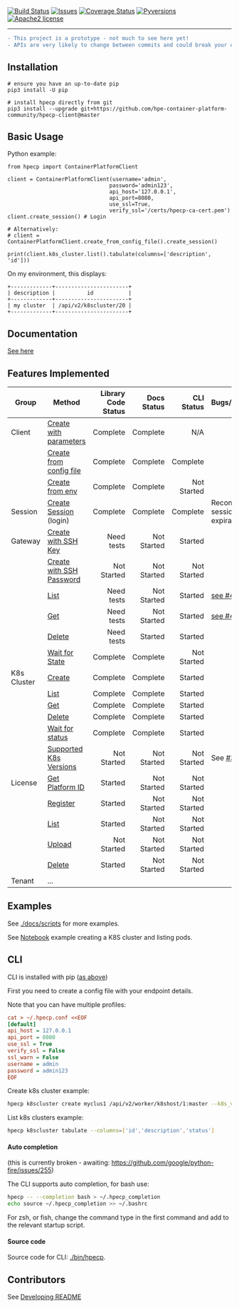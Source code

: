 [![Build Status](https://travis-ci.org/hpe-container-platform-community/hpecp-python-library.svg?branch=master)](https://travis-ci.org/hpe-container-platform-community/hpecp-python-library)
[![Issues](https://img.shields.io/github/issues/hpe-container-platform-community/hpecp-python-library/bug.svg)](https://github.com/hpe-container-platform-community/hpecp-python-library/issues?q=is%3Aissue+is%3Aopen+label%3A"bug")
[![Coverage Status](https://coveralls.io/repos/github/hpe-container-platform-community/hpecp-python-library/badge.png?branch=master)](https://coveralls.io/github/hpe-container-platform-community/hpecp-python-library?branch=master)
[![Pyversions](https://img.shields.io/badge/Pyversions-2.7,%203.5,%203.6,%203.7,%203.8,%203.9-green.svg)](https://github.com/hpe-container-platform-community/hpecp-python-library/blob/master/tox.ini#L7)
[![Apache2 license](http://img.shields.io/badge/license-apache2-brightgreen.svg)](http://opensource.org/licenses/Apache-2.0)

----

```diff
- This project is a prototype - not much to see here yet!
- APIs are very likely to change between commits and could break your code.
```

## Installation

```shell
# ensure you have an up-to-date pip
pip3 install -U pip

# install hpecp directly from git
pip3 install --upgrade git+https://github.com/hpe-container-platform-community/hpecp-client@master
```

## Basic Usage

Python example:

```py3
from hpecp import ContainerPlatformClient

client = ContainerPlatformClient(username='admin', 
                                password='admin123', 
                                api_host='127.0.0.1', 
                                api_port=8080,
                                use_ssl=True,
                                verify_ssl='/certs/hpecp-ca-cert.pem')
client.create_session() # Login

# Alternatively:
# client = ContainerPlatformClient.create_from_config_file().create_session()

print(client.k8s_cluster.list().tabulate(columns=['description', 'id']))
```

On my environment, this displays:
```
+-------------+-----------------------+
| description |          id           |
+-------------+-----------------------+
| my cluster  | /api/v2/k8scluster/20 |
+-------------+-----------------------+
```

## Documentation

[See here](https://hpe-container-platform-community.github.io/hpecp-python-library/index.html)

## Features Implemented

| Group        | Method                  | Library Code Status   | Docs Status | CLI Status | Bugs/Features        |
| -------------|-------------------------| --------:| --------:| --------:|----------------------|
| Client       | [Create with parameters](https://hpe-container-platform-community.github.io/hpecp-python-library/hpecp.client.html#hpecp.client.ContainerPlatformClient)  | Complete | Complete | N/A | |
|              | [Create from config file](https://hpe-container-platform-community.github.io/hpecp-python-library/hpecp.client.html#hpecp.client.ContainerPlatformClient.create_from_config_file)  | Complete | Complete | Complete | |
|              | [Create from env](https://hpe-container-platform-community.github.io/hpecp-python-library/hpecp.client.html#hpecp.client.ContainerPlatformClient.create_from_env)  | Complete | Complete | Not Started | |
| Session      | [Create Session](https://hpe-container-platform-community.github.io/hpecp-python-library/hpecp.client.html#hpecp.client.ContainerPlatformClient.create_session) (login)  | Complete | Complete | Complete | Reconnect on session expiration [#2](https://github.com/hpe-container-platform-community/hpecp-python-library/issues/2) |
| Gateway      | [Create with SSH Key](https://hpe-container-platform-community.github.io/hpecp-python-library/hpecp.gateway.html#hpecp.gateway.GatewayController.create_with_ssh_key) | Need tests | Not Started | Started | |
|              | [Create with SSH Password](https://hpe-container-platform-community.github.io/hpecp-python-library/hpecp.gateway.html#hpecp.gateway.GatewayController.create_with_ssh_password) | Not Started | Not Started| Not Started | |
|              | [List](https://hpe-container-platform-community.github.io/hpecp-python-library/hpecp.gateway.html#hpecp.gateway.GatewayController.list) | Need tests | Not Started | Started | [see #4](https://github.com/hpe-container-platform-community/hpecp-python-library/issues/4) |
|              | [Get](https://hpe-container-platform-community.github.io/hpecp-python-library/hpecp.gateway.html#hpecp.gateway.GatewayController.get) | Need tests | Not Started | Started | [see #4](https://github.com/hpe-container-platform-community/hpecp-python-library/issues/4) |
|              | [Delete](https://hpe-container-platform-community.github.io/hpecp-python-library/hpecp.gateway.html#hpecp.gateway.GatewayController.delete) | Need tests | Started | Started | |
|              | [Wait for State](https://hpe-container-platform-community.github.io/hpecp-python-library/hpecp.gateway.html#hpecp.gateway.GatewayController.wait_for_state) | Complete | Complete | Not Started | |
| K8s Cluster  | [Create](https://hpe-container-platform-community.github.io/hpecp-python-library/hpecp.k8s_cluster.html#hpecp.k8s_cluster.K8sClusterController.create) | Complete | Complete | Started |                     |
|              | [List](https://hpe-container-platform-community.github.io/hpecp-python-library/hpecp.k8s_cluster.html#hpecp.k8s_cluster.K8sClusterController.list)  | Complete | Complete | Started |                     |
|              | [Get](https://hpe-container-platform-community.github.io/hpecp-python-library/hpecp.k8s_cluster.html#hpecp.k8s_cluster.K8sClusterController.get) | Complete | Complete | Started |                     |
|              | [Delete](https://hpe-container-platform-community.github.io/hpecp-python-library/hpecp.k8s_cluster.html#hpecp.k8s_cluster.K8sClusterController.delete)  | Complete | Complete | Started |                     |
|              | [Wait for status](https://hpe-container-platform-community.github.io/hpecp-python-library/hpecp.k8s_cluster.html#hpecp.k8s_cluster.K8sClusterController.wait_for_status) | Complete | Complete | Started |                     |
|              | [Supported K8s Versions](https://hpe-container-platform-community.github.io/hpecp-python-library/hpecp.k8s_cluster.html#hpecp.k8s_cluster.K8sClusterController.supported_k8s_versions) | Not Started | Not Started | Not Started | See [#3](https://github.com/hpe-container-platform-community/hpecp-python-library/issues/3) |
| License       | [Get Platform ID](https://hpe-container-platform-community.github.io/hpecp-python-library/hpecp.license.html#hpecp.license.LicenseController.get_platform_id) | Started | Not Started| Not Started| |
|               | [Register](https://hpe-container-platform-community.github.io/hpecp-python-library/hpecp.license.html#hpecp.license.LicenseController.register_license) | Started | Not Started| Not Started| |
|               | [List](https://hpe-container-platform-community.github.io/hpecp-python-library/hpecp.license.html#hpecp.license.LicenseController.list)  | Started | Not Started| Not Started| |
|               | [Upload](https://hpe-container-platform-community.github.io/hpecp-python-library/hpecp.license.html#hpecp.license.LicenseController.upload_license)  | Not Started | Not Started| Not Started| |
|               | [Delete](https://hpe-container-platform-community.github.io/hpecp-python-library/hpecp.license.html#hpecp.license.LicenseController.delete_license) | Started | Not Started| Not Started| |
| Tenant       | ...                     |          |                      | | |


## Examples

See [./docs/scripts](./docs/scripts) for more examples.

See [Notebook](https://nbviewer.jupyter.org/github/hpe-container-platform-community/hpecp-python-library/blob/master/docs/scripts/cluster_get_k8s_and_list_pods.ipynb) example creating a K8S cluster and listing pods.

## CLI

CLI is installed with pip ([as above](#installation))

First you need to create a config file with your endpoint details.  

Note that you can have multiple profiles:

```ini
cat > ~/.hpecp.conf <<EOF
[default]
api_host = 127.0.0.1
api_port = 8080
use_ssl = True
verify_ssl = False
ssl_warn = False
username = admin
password = admin123
EOF
```

Create k8s cluster example:
```sh
hpecp k8scluster create myclus1 /api/v2/worker/k8shost/1:master --k8s_version=1.17.0
```

List k8s clusters example:
```sh
hpecp k8scluster tabulate --columns=['id','description','status']
```

#### Auto completion

(this is currently broken - awaiting: https://github.com/google/python-fire/issues/255)

The CLI supports auto completion, for bash use:

```sh
hpecp -- --completion bash > ~/.hpecp_completion
echo source ~/.hpecp_completion >> ~/.bashrc
```

For zsh, or fish, change the command type in the first command and add to the relevant startup script.

#### Source code

Source code for CLI: [./bin/hpecp](./bin/hpecp).

## Contributors

See [Developing README](./DEVELOPING.md)
